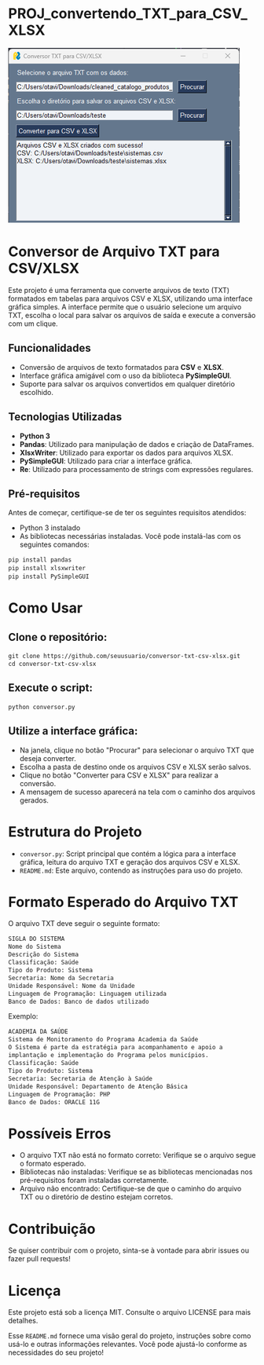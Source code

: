 # PROJ_convertendo_TXT_para_CSV_XLSX
![img](BASE\convert.png)

# Conversor de Arquivo TXT para CSV/XLSX

Este projeto é uma ferramenta que converte arquivos de texto (TXT) formatados em tabelas para arquivos CSV e XLSX, utilizando uma interface gráfica simples. A interface permite que o usuário selecione um arquivo TXT, escolha o local para salvar os arquivos de saída e execute a conversão com um clique.

## Funcionalidades

* Conversão de arquivos de texto formatados para **CSV** e **XLSX**.
* Interface gráfica amigável com o uso da biblioteca **PySimpleGUI**.
* Suporte para salvar os arquivos convertidos em qualquer diretório escolhido.

## Tecnologias Utilizadas

* **Python 3**
* **Pandas**: Utilizado para manipulação de dados e criação de DataFrames.
* **XlsxWriter**: Utilizado para exportar os dados para arquivos XLSX.
* **PySimpleGUI**: Utilizado para criar a interface gráfica.
* **Re**: Utilizado para processamento de strings com expressões regulares.

## Pré-requisitos

Antes de começar, certifique-se de ter os seguintes requisitos atendidos:

* Python 3 instalado
* As bibliotecas necessárias instaladas. Você pode instalá-las com os seguintes comandos:

```bash
pip install pandas
pip install xlsxwriter
pip install PySimpleGUI
```

# Como Usar
## Clone o repositório:
```
git clone https://github.com/seuusuario/conversor-txt-csv-xlsx.git
cd conversor-txt-csv-xlsx
```
## Execute o script:
```
python conversor.py
```
## Utilize a interface gráfica:
* Na janela, clique no botão "Procurar" para selecionar o arquivo TXT que deseja converter.
* Escolha a pasta de destino onde os arquivos CSV e XLSX serão salvos.
* Clique no botão "Converter para CSV e XLSX" para realizar a conversão.
* A mensagem de sucesso aparecerá na tela com o caminho dos arquivos gerados.

# Estrutura do Projeto
* `conversor.py`: Script principal que contém a lógica para a interface gráfica, leitura do arquivo TXT e geração dos arquivos CSV e XLSX.
* `README.md`: Este arquivo, contendo as instruções para uso do projeto.

# Formato Esperado do Arquivo TXT
O arquivo TXT deve seguir o seguinte formato:
```
SIGLA DO SISTEMA
Nome do Sistema
Descrição do Sistema
Classificação: Saúde
Tipo do Produto: Sistema
Secretaria: Nome da Secretaria
Unidade Responsável: Nome da Unidade
Linguagem de Programação: Linguagem utilizada
Banco de Dados: Banco de dados utilizado

```
Exemplo:
```
ACADEMIA DA SAÚDE
Sistema de Monitoramento do Programa Academia da Saúde
O Sistema é parte da estratégia para acompanhamento e apoio a implantação e implementação do Programa pelos municípios.
Classificação: Saúde
Tipo do Produto: Sistema
Secretaria: Secretaria de Atenção à Saúde
Unidade Responsável: Departamento de Atenção Básica
Linguagem de Programação: PHP
Banco de Dados: ORACLE 11G

```

# Possíveis Erros
* O arquivo TXT não está no formato correto: Verifique se o arquivo segue o formato esperado.
* Bibliotecas não instaladas: Verifique se as bibliotecas mencionadas nos pré-requisitos foram instaladas corretamente.
* Arquivo não encontrado: Certifique-se de que o caminho do arquivo TXT ou o diretório de destino estejam corretos.

# Contribuição
Se quiser contribuir com o projeto, sinta-se à vontade para abrir issues ou fazer pull requests!

# Licença
Este projeto está sob a licença MIT. Consulte o arquivo LICENSE para mais detalhes.

Esse `README.md` fornece uma visão geral do projeto, instruções sobre como usá-lo e outras informações relevantes. Você pode ajustá-lo conforme as necessidades do seu projeto!

